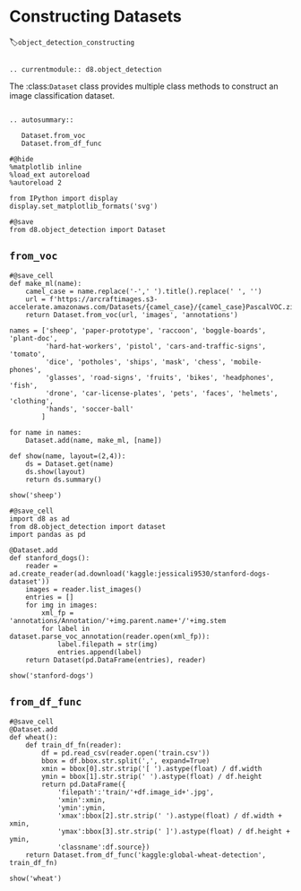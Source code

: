 # Constructing Datasets
:label:`object_detection_constructing`

```eval_rst

.. currentmodule:: d8.object_detection

```


The :class:`Dataset` class provides multiple class methods to construct an image classification dataset.

```eval_rst

.. autosummary::

   Dataset.from_voc
   Dataset.from_df_func

```


```{.python .input  n=4}
#@hide
%matplotlib inline
%load_ext autoreload
%autoreload 2

from IPython import display
display.set_matplotlib_formats('svg')
```

```{.python .input  n=5}
#@save
from d8.object_detection import Dataset
```

## `from_voc`

```{.python .input  n=6}
#@save_cell
def make_ml(name):
    camel_case = name.replace('-',' ').title().replace(' ', '')
    url = f'https://arcraftimages.s3-accelerate.amazonaws.com/Datasets/{camel_case}/{camel_case}PascalVOC.zip'
    return Dataset.from_voc(url, 'images', 'annotations')

names = ['sheep', 'paper-prototype', 'raccoon', 'boggle-boards', 'plant-doc',
         'hard-hat-workers', 'pistol', 'cars-and-traffic-signs', 'tomato',
         'dice', 'potholes', 'ships', 'mask', 'chess', 'mobile-phones',
         'glasses', 'road-signs', 'fruits', 'bikes', 'headphones', 'fish',
         'drone', 'car-license-plates', 'pets', 'faces', 'helmets', 'clothing',
         'hands', 'soccer-ball'
        ]

for name in names:
    Dataset.add(name, make_ml, [name])
```

```{.python .input  n=7}
def show(name, layout=(2,4)):
    ds = Dataset.get(name)
    ds.show(layout)
    return ds.summary()

show('sheep')
```

```{.python .input  n=10}
#@save_cell
import d8 as ad
from d8.object_detection import dataset
import pandas as pd

@Dataset.add
def stanford_dogs():
    reader = ad.create_reader(ad.download('kaggle:jessicali9530/stanford-dogs-dataset'))
    images = reader.list_images()
    entries = []
    for img in images:
        xml_fp = 'annotations/Annotation/'+img.parent.name+'/'+img.stem
        for label in dataset.parse_voc_annotation(reader.open(xml_fp)):
            label.filepath = str(img)
            entries.append(label)
    return Dataset(pd.DataFrame(entries), reader)

```

```{.python .input  n=11}
show('stanford-dogs')
```

## `from_df_func`

```{.python .input  n=12}
#@save_cell
@Dataset.add
def wheat():
    def train_df_fn(reader):
        df = pd.read_csv(reader.open('train.csv'))
        bbox = df.bbox.str.split(',', expand=True)
        xmin = bbox[0].str.strip('[ ').astype(float) / df.width
        ymin = bbox[1].str.strip(' ').astype(float) / df.height
        return pd.DataFrame({
            'filepath':'train/'+df.image_id+'.jpg',
            'xmin':xmin,
            'ymin':ymin,
            'xmax':bbox[2].str.strip(' ').astype(float) / df.width + xmin,
            'ymax':bbox[3].str.strip(' ]').astype(float) / df.height + ymin,
            'classname':df.source})
    return Dataset.from_df_func('kaggle:global-wheat-detection', train_df_fn)
```

```{.python .input  n=13}
show('wheat')
```
